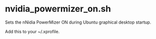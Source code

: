 # nvidia_powermizer_on.sh
Sets the nNidia PowerMizer ON during Ubuntu graphical desktop startup.

Add this to your ~/.xprofile.
